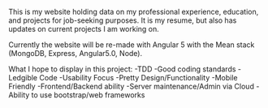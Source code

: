 This is my website holding data on my professional
experience, education, and projects for job-seeking
purposes. It is my resume, but also has updates on current
projects I am working on. 

Currently the website will be re-made with Angular 5 with the Mean stack (MongoDB, Express, Angular5.0, Node). 

What I hope to display in this project: 
	-TDD
	-Good coding standards
	-Ledgible Code
	-Usability Focus
	-Pretty Design/Functionality
	-Mobile Friendly
	-Frontend/Backend ability
	-Server maintenance/Admin via Cloud
	-Ability to use bootstrap/web frameworks